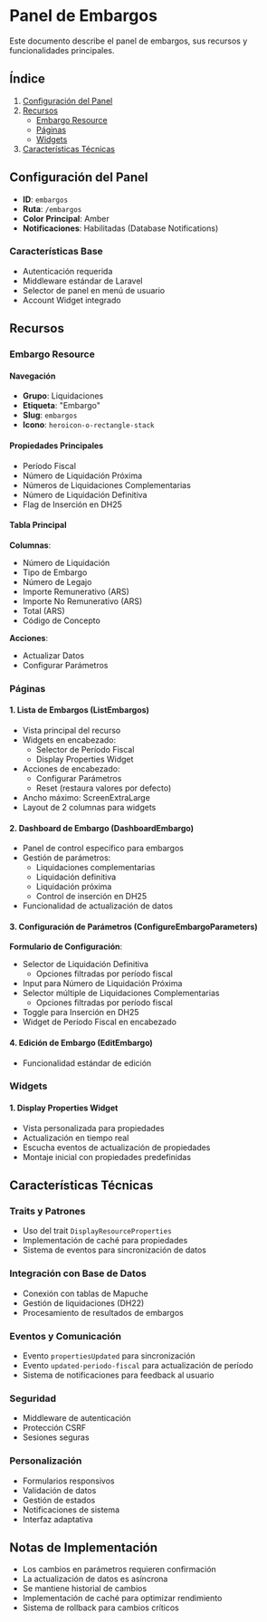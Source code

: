 # Panel de Embargos

Este documento describe el panel de embargos, sus recursos y funcionalidades principales.

## Índice
1. [Configuración del Panel](#configuración-del-panel)
2. [Recursos](#recursos)
   - [Embargo Resource](#embargo-resource)
   - [Páginas](#páginas)
   - [Widgets](#widgets)
3. [Características Técnicas](#características-técnicas)

## Configuración del Panel

- **ID**: `embargos`
- **Ruta**: `/embargos`
- **Color Principal**: Amber
- **Notificaciones**: Habilitadas (Database Notifications)

### Características Base
- Autenticación requerida
- Middleware estándar de Laravel
- Selector de panel en menú de usuario
- Account Widget integrado

## Recursos

### Embargo Resource

#### Navegación
- **Grupo**: Liquidaciones
- **Etiqueta**: "Embargo"
- **Slug**: `embargos`
- **Icono**: `heroicon-o-rectangle-stack`

#### Propiedades Principales
- Período Fiscal
- Número de Liquidación Próxima
- Números de Liquidaciones Complementarias
- Número de Liquidación Definitiva
- Flag de Inserción en DH25

#### Tabla Principal
**Columnas**:
- Número de Liquidación
- Tipo de Embargo
- Número de Legajo
- Importe Remunerativo (ARS)
- Importe No Remunerativo (ARS)
- Total (ARS)
- Código de Concepto

**Acciones**:
- Actualizar Datos
- Configurar Parámetros

### Páginas

#### 1. Lista de Embargos (ListEmbargos)
- Vista principal del recurso
- Widgets en encabezado:
  - Selector de Período Fiscal
  - Display Properties Widget
- Acciones de encabezado:
  - Configurar Parámetros
  - Reset (restaura valores por defecto)
- Ancho máximo: ScreenExtraLarge
- Layout de 2 columnas para widgets

#### 2. Dashboard de Embargo (DashboardEmbargo)
- Panel de control específico para embargos
- Gestión de parámetros:
  - Liquidaciones complementarias
  - Liquidación definitiva
  - Liquidación próxima
  - Control de inserción en DH25
- Funcionalidad de actualización de datos

#### 3. Configuración de Parámetros (ConfigureEmbargoParameters)
**Formulario de Configuración**:
- Selector de Liquidación Definitiva
  - Opciones filtradas por período fiscal
- Input para Número de Liquidación Próxima
- Selector múltiple de Liquidaciones Complementarias
  - Opciones filtradas por período fiscal
- Toggle para Inserción en DH25
- Widget de Período Fiscal en encabezado

#### 4. Edición de Embargo (EditEmbargo)
- Funcionalidad estándar de edición

### Widgets

#### 1. Display Properties Widget
- Vista personalizada para propiedades
- Actualización en tiempo real
- Escucha eventos de actualización de propiedades
- Montaje inicial con propiedades predefinidas

## Características Técnicas

### Traits y Patrones
- Uso del trait `DisplayResourceProperties`
- Implementación de caché para propiedades
- Sistema de eventos para sincronización de datos

### Integración con Base de Datos
- Conexión con tablas de Mapuche
- Gestión de liquidaciones (DH22)
- Procesamiento de resultados de embargos

### Eventos y Comunicación
- Evento `propertiesUpdated` para sincronización
- Evento `updated-periodo-fiscal` para actualización de período
- Sistema de notificaciones para feedback al usuario

### Seguridad
- Middleware de autenticación
- Protección CSRF
- Sesiones seguras

### Personalización
- Formularios responsivos
- Validación de datos
- Gestión de estados
- Notificaciones de sistema
- Interfaz adaptativa

## Notas de Implementación
- Los cambios en parámetros requieren confirmación
- La actualización de datos es asíncrona
- Se mantiene historial de cambios
- Implementación de caché para optimizar rendimiento
- Sistema de rollback para cambios críticos 
